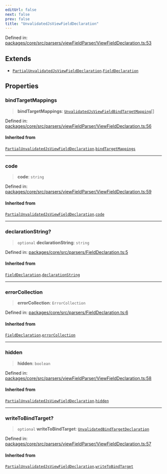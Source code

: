 ```yaml
---
editUrl: false
next: false
prev: false
title: "UnvalidatedJsViewFieldDeclaration"
---
```


Defined in: [packages/core/src/parsers/viewFieldParser/ViewFieldDeclaration.ts:53](https://github.com/mProjectsCode/obsidian-meta-bind-plugin/blob/43804cae2c305431d6768245a6348f2ee7f14fca/packages/core/src/parsers/viewFieldParser/ViewFieldDeclaration.ts#L53)

## Extends

- [`PartialUnvalidatedJsViewFieldDeclaration`](/obsidian-meta-bind-plugin-docs/api/interfaces/partialunvalidatedjsviewfielddeclaration/).[`FieldDeclaration`](/obsidian-meta-bind-plugin-docs/api/interfaces/fielddeclaration/)

## Properties

### bindTargetMappings

> **bindTargetMappings**: [`UnvalidatedJsViewFieldBindTargetMapping`](/obsidian-meta-bind-plugin-docs/api/interfaces/unvalidatedjsviewfieldbindtargetmapping/)[]

Defined in: [packages/core/src/parsers/viewFieldParser/ViewFieldDeclaration.ts:56](https://github.com/mProjectsCode/obsidian-meta-bind-plugin/blob/43804cae2c305431d6768245a6348f2ee7f14fca/packages/core/src/parsers/viewFieldParser/ViewFieldDeclaration.ts#L56)

#### Inherited from

[`PartialUnvalidatedJsViewFieldDeclaration`](/obsidian-meta-bind-plugin-docs/api/interfaces/partialunvalidatedjsviewfielddeclaration/).[`bindTargetMappings`](/obsidian-meta-bind-plugin-docs/api/interfaces/partialunvalidatedjsviewfielddeclaration/#bindtargetmappings)

***

### code

> **code**: `string`

Defined in: [packages/core/src/parsers/viewFieldParser/ViewFieldDeclaration.ts:59](https://github.com/mProjectsCode/obsidian-meta-bind-plugin/blob/43804cae2c305431d6768245a6348f2ee7f14fca/packages/core/src/parsers/viewFieldParser/ViewFieldDeclaration.ts#L59)

#### Inherited from

[`PartialUnvalidatedJsViewFieldDeclaration`](/obsidian-meta-bind-plugin-docs/api/interfaces/partialunvalidatedjsviewfielddeclaration/).[`code`](/obsidian-meta-bind-plugin-docs/api/interfaces/partialunvalidatedjsviewfielddeclaration/#code)

***

### declarationString?

> `optional` **declarationString**: `string`

Defined in: [packages/core/src/parsers/FieldDeclaration.ts:5](https://github.com/mProjectsCode/obsidian-meta-bind-plugin/blob/43804cae2c305431d6768245a6348f2ee7f14fca/packages/core/src/parsers/FieldDeclaration.ts#L5)

#### Inherited from

[`FieldDeclaration`](/obsidian-meta-bind-plugin-docs/api/interfaces/fielddeclaration/).[`declarationString`](/obsidian-meta-bind-plugin-docs/api/interfaces/fielddeclaration/#declarationstring)

***

### errorCollection

> **errorCollection**: `ErrorCollection`

Defined in: [packages/core/src/parsers/FieldDeclaration.ts:6](https://github.com/mProjectsCode/obsidian-meta-bind-plugin/blob/43804cae2c305431d6768245a6348f2ee7f14fca/packages/core/src/parsers/FieldDeclaration.ts#L6)

#### Inherited from

[`FieldDeclaration`](/obsidian-meta-bind-plugin-docs/api/interfaces/fielddeclaration/).[`errorCollection`](/obsidian-meta-bind-plugin-docs/api/interfaces/fielddeclaration/#errorcollection)

***

### hidden

> **hidden**: `boolean`

Defined in: [packages/core/src/parsers/viewFieldParser/ViewFieldDeclaration.ts:58](https://github.com/mProjectsCode/obsidian-meta-bind-plugin/blob/43804cae2c305431d6768245a6348f2ee7f14fca/packages/core/src/parsers/viewFieldParser/ViewFieldDeclaration.ts#L58)

#### Inherited from

[`PartialUnvalidatedJsViewFieldDeclaration`](/obsidian-meta-bind-plugin-docs/api/interfaces/partialunvalidatedjsviewfielddeclaration/).[`hidden`](/obsidian-meta-bind-plugin-docs/api/interfaces/partialunvalidatedjsviewfielddeclaration/#hidden)

***

### writeToBindTarget?

> `optional` **writeToBindTarget**: [`UnvalidatedBindTargetDeclaration`](/obsidian-meta-bind-plugin-docs/api/interfaces/unvalidatedbindtargetdeclaration/)

Defined in: [packages/core/src/parsers/viewFieldParser/ViewFieldDeclaration.ts:57](https://github.com/mProjectsCode/obsidian-meta-bind-plugin/blob/43804cae2c305431d6768245a6348f2ee7f14fca/packages/core/src/parsers/viewFieldParser/ViewFieldDeclaration.ts#L57)

#### Inherited from

[`PartialUnvalidatedJsViewFieldDeclaration`](/obsidian-meta-bind-plugin-docs/api/interfaces/partialunvalidatedjsviewfielddeclaration/).[`writeToBindTarget`](/obsidian-meta-bind-plugin-docs/api/interfaces/partialunvalidatedjsviewfielddeclaration/#writetobindtarget)
